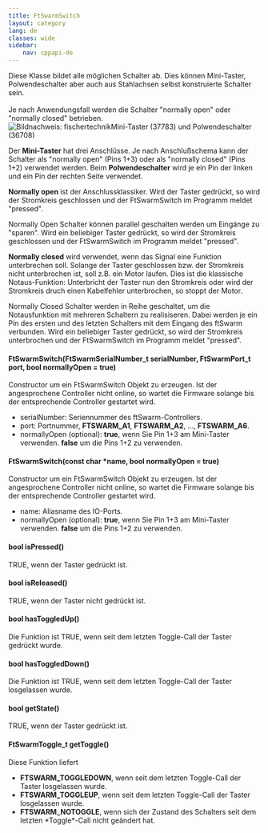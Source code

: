 ```yaml
---
title: FtSwarmSwitch
layout: category
lang: de
classes: wide
sidebar:
    nav: cppapi-de
---
```

<div class="apicontainer">
    <div class="apileft">
        Diese Klasse bildet alle möglichen Schalter ab. Dies können Mini-Taster, Polwendeschalter aber auch aus Stahlachsen selbst konstruierte Schalter sein.<br><br>
        Je nach Anwendungsfall werden die Schalter "normally open" oder "normally closed" betrieben. 
    </div>
    <div class="apiright apiimg"><img title="Bildnachweis: fischertechnik" src="/assets/img/switches/kombi.png">Mini-Taster (37783) und Polwendeschalter (36708)</div>
</div>

Der **Mini-Taster** hat drei Anschlüsse. Je nach Anschlußschema kann der Schalter als "normally open" (Pins 1+3) oder als "normally closed" (Pins 1+2) verwendet werden. Beim **Polwendeschalter** wird je ein Pin der linken und ein Pin der rechten Seite verwendet. 

**Normally open** ist der Anschlussklassiker. Wird der Taster gedrückt, so wird der Stromkreis geschlossen und der FtSwarmSwitch im Programm meldet "pressed".

Normally Open Schalter können parallel geschalten werden um Eingänge zu "sparen". Wird ein beliebiger Taster gedrückt, so wird der Stromkreis geschlossen und der FtSwarmSwitch im Programm meldet "pressed".

**Normally closed** wird verwendet, wenn das Signal eine Funktion unterbrechen soll. Solange der Taster geschlossen bzw. der Stromkreis nicht unterbrochen ist, soll z.B. ein Motor laufen. Dies ist die klassische Notaus-Funktion: Unterbricht der Taster nun den Stromkreis oder wird der Stromkreis druch einen Kabelfehler unterbrochen, so stoppt der Motor.

Normally Closed Schalter werden in Reihe geschaltet, um die Notausfunktion mit mehreren Schaltern zu realisiseren. Dabei werden je ein Pin des ersten und des letzten Schalters mit dem Eingang des ftSwarm verbunden. Wird ein beliebiger Taster gedrückt, so wird der Stromkreis unterbrochen und der FtSwarmSwitch im Programm meldet "pressed".

#### FtSwarmSwitch(FtSwarmSerialNumber_t serialNumber, FtSwarmPort_t port, bool normallyOpen = true)

Constructor um ein FtSwarmSwitch Objekt zu erzeugen. Ist der angesprochene Controller nicht online, so wartet die Firmware solange bis der entsprechende Controller gestartet wird.

- serialNumber: Seriennummer des ftSwarm-Controllers.
- port: Portnummer, **FTSWARM_A1**, **FTSWARM_A2**, ..., **FTSWARM_A6**.
- normallyOpen (optional): **true**, wenn Sie Pin 1+3 am Mini-Taster verwenden. **false** um die Pins 1+2 zu verwenden.

#### FtSwarmSwitch(const char *name, bool normallyOpen = true)

Constructor um ein FtSwarmSwitch Objekt zu erzeugen. Ist der angesprochene Controller nicht online, so wartet die Firmware solange bis der entsprechende Controller gestartet wird.

- name: Aliasname des IO-Ports.
- normallyOpen (optional): **true**, wenn Sie Pin 1+3 am Mini-Taster verwenden. **false** um die Pins 1+2 zu verwenden.

#### bool isPressed()

TRUE, wenn der Taster gedrückt ist.

#### bool isReleased()

TRUE, wenn der Taster nicht gedrückt ist.

#### bool hasToggledUp()

Die Funktion ist TRUE, wenn seit dem letzten Toggle-Call der Taster gedrückt wurde.

#### bool hasToggledDown()

Die Funktion ist TRUE, wenn seit dem letzten Toggle-Call der Taster losgelassen wurde.

#### bool getState()

TRUE, wenn der Taster gedrückt ist.

#### FtSwarmToggle_t getToggle()

Diese Funktion liefert
- **FTSWARM_TOGGLEDOWN**, wenn seit dem letzten Toggle-Call der Taster losgelassen wurde.
- **FTSWARM_TOGGLEUP**, wenn seit dem letzten Toggle-Call der Taster losgelassen wurde.
- **FTSWARM_NOTOGGLE**, wenn sich der Zustand des Schalters seit dem letzten \*Toggle\*-Call nicht geändert hat.